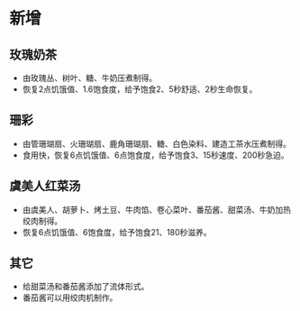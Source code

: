 # 新增

## 玫瑰奶茶

- 由玫瑰丛、树叶、糖、牛奶压煮制得。
- 恢复2点饥饿值、1.6饱食度，给予饱食2、5秒舒适、2秒生命恢复。

## 珊彩

- 由管珊瑚扇、火珊瑚扇、鹿角珊瑚扇、糖、白色染料、建造工茶水压煮制得。
- 食用快，恢复6点饥饿值、6点饱食度，给予饱食3、15秒速度、200秒急迫。

## 虞美人红菜汤

- 由虞美人、胡萝卜、烤土豆、牛肉馅、卷心菜叶、番茄酱、甜菜汤、牛奶加热绞肉制得。
- 恢复6点饥饿值、6饱食度，给予饱食21、180秒滋养。

## 其它

- 给甜菜汤和番茄酱添加了流体形式。
- 番茄酱可以用绞肉机制作。